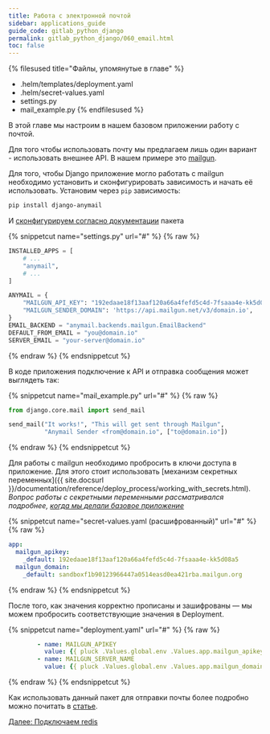 ```yaml
---
title: Работа с электронной почтой
sidebar: applications_guide
guide_code: gitlab_python_django
permalink: gitlab_python_django/060_email.html
toc: false
---
```


{% filesused title="Файлы, упомянутые в главе" %}
- .helm/templates/deployment.yaml
- .helm/secret-values.yaml
- settings.py
- mail_example.py
{% endfilesused %}

В этой главе мы настроим в нашем базовом приложении работу с почтой.

Для того чтобы использовать почту мы предлагаем лишь один вариант - использовать внешнее API. В нашем примере это [mailgun](https://www.mailgun.com/).

Для того, чтобы Django приложение могло работать с mailgun необходимо установить и сконфигурировать зависимость и начать её использовать. Установим через `pip` зависимость:

```bash
pip install django-anymail
```

И [сконфигурируем согласно документации](https://github.com/anymail/django-anymail) пакета

{% snippetcut name="settings.py" url="#" %}
{% raw %}
```python
INSTALLED_APPS = [
    # ...
    "anymail",
    # ...
]

ANYMAIL = {
    "MAILGUN_API_KEY": "192edaae18f13aaf120a66a4fefd5c4d-7fsaaa4e-kk5d08a5",
    "MAILGUN_SENDER_DOMAIN": 'https://api.mailgun.net/v3/domain.io',
}
EMAIL_BACKEND = "anymail.backends.mailgun.EmailBackend"
DEFAULT_FROM_EMAIL = "you@domain.io"
SERVER_EMAIL = "your-server@domain.io"
```
{% endraw %}
{% endsnippetcut %}

В коде приложения подключение к API и отправка сообщения может выглядеть так:

{% snippetcut name="mail_example.py" url="#" %}
{% raw %}
```python
from django.core.mail import send_mail

send_mail("It works!", "This will get sent through Mailgun",
          "Anymail Sender <from@domain.io", ["to@domain.io"])
```
{% endraw %}
{% endsnippetcut %}

Для работы с mailgun необходимо пробросить в ключи доступа в приложение. Для этого стоит использовать [механизм секретных переменных]({{ site.docsurl }}/documentation/reference/deploy_process/working_with_secrets.html). *Вопрос работы с секретными переменными рассматривался подробнее, [когда мы делали базовое приложение](020_basic.html#secret-values-yaml)*

{% snippetcut name="secret-values.yaml (расшифрованный)" url="#" %}
{% raw %}
```yaml
app:
  mailgun_apikey:
    _default: 192edaae18f13aaf120a66a4fefd5c4d-7fsaaa4e-kk5d08a5
  mailgun_domain:
    _default: sandboxf1b90123966447a0514easd0ea421rba.mailgun.org
```
{% endraw %}
{% endsnippetcut %}

После того, как значения корректно прописаны и зашифрованы — мы можем пробросить соответствующие значения в Deployment.

{% snippetcut name="deployment.yaml" url="#" %}
{% raw %}
```yaml
        - name: MAILGUN_APIKEY
          value: {{ pluck .Values.global.env .Values.app.mailgun_apikey | first | default .Values.app.mailgun_apikey._default }}
        - name: MAILGUN_SERVER_NAME
          value: {{ pluck .Values.global.env .Values.app.mailgun_domain | first | default .Values.app.mailgun_domain._default | quote }}
```
{% endraw %}
{% endsnippetcut %}

Как использовать данный пакет для отправки почты более подробно можно почитать в [статье](https://medium.com/@9cv9official/sending-html-email-in-django-with-anymail-7163dc332113).

<div>
    <a href="070_redis.html" class="nav-btn">Далее: Подключаем redis</a>
</div>
